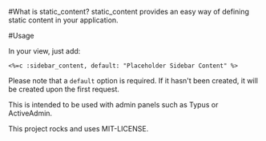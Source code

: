 #What is static_content?
static_content provides an easy way of defining static content in your application.

#Usage

In your view, just add:

```erb
<%=c :sidebar_content, default: "Placeholder Sidebar Content" %>
```

Please note that a `default` option is required. If it hasn't been created, it will be created upon the first request.

This is intended to be used with admin panels such as Typus or ActiveAdmin.


This project rocks and uses MIT-LICENSE.
